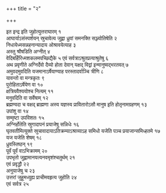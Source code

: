 +++
title = "२"

+++
  
इत इन्द्र इति जुहोत्युत्तराघारम् १  
आघार्याऽसंस्पर्शयन् स्रुचावेत्य जुह्वा ध्रुवां समनक्ति सञ्ज्योतिषेति २  
निधायेध्मसन्नहनान्यादाय ओश्रावयेत्याह ३  
अस्तु श्रौषडिति अग्नीत् ४  
वेदिबर्हिरिध्मशकलमपच्छिद्यैके ५ एवं सर्वत्राऽश्रुतप्रत्याश्रुतेषु ६  
अथ प्रवृणीते अग्निर्देवो दैव्यो होता देवान् यक्षद् विद्वां इन्मानुष्वद्भरतवत् ७  
अमुवदमुवदिति यजमानाऽर्षेयाण्याह परस्तादर्वाञ्चि त्रीणि ८  
यावन्तो वा मन्त्रकृतः ९  
पुरोहिताऽर्षेयेण वा १०  
क्षत्रियवैश्ययोश्च नित्यम् ११  
मनुवदिति वा सर्वेषाम् १२  
ब्रह्मण्वदा च वक्षद् ब्राह्मणा अस्य यज्ञस्य प्रावितारोऽसौ मानुष इति होतृनामग्रहणम् १३  
उपांशु वा १४  
सम्मृष्टा उपविशतः १५  
अग्निर्होतेति स्रुगादापनं प्रयाजेषु सन्निधेः १६  
घृतवतीमित्युक्ते स्रुचावादायाऽतिक्रम्याऽश्राव्याऽह समिधो यजेति पञ्च प्रयाजान्समिध्हतमे १७  
यज यजेति शेषम् १८  
ध्रुवस्तिष्ठन् १९  
पूर्वं पूर्वं वाऽभिक्रामम् २०  
उपभृतो जुह्वामानयत्यनवमृशंश्चतुर्थम् २१  
एवं प्रवृद्धौ २२  
अनुयाजेषु च २३  
उत्तरां जुहूमध्युह्य प्राचीमवहृत्य जुहोति २४  
एवं सर्वत्र २५  
